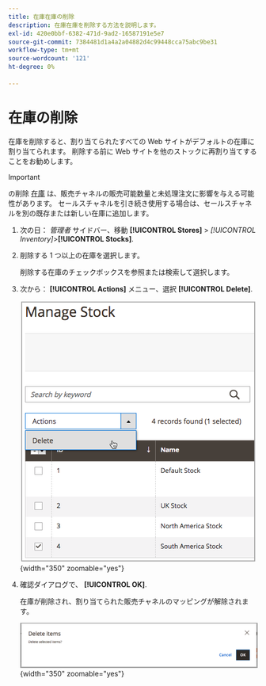 ```yaml
---
title: 在庫在庫の削除
description: 在庫在庫を削除する方法を説明します。
exl-id: 420e0bbf-6382-471d-9ad2-16587191e5e7
source-git-commit: 7384481d1a4a2a04882d4c99448cca75abc9be31
workflow-type: tm+mt
source-wordcount: '121'
ht-degree: 0%

---
```


# 在庫の削除

在庫を削除すると、割り当てられたすべての Web サイトがデフォルトの在庫に割り当てられます。 削除する前に Web サイトを他のストックに再割り当てすることをお勧めします。

>[!IMPORTANT]
>
>の削除 [在庫](stocks-manage.md) は、販売チャネルの販売可能数量と未処理注文に影響を与える可能性があります。 セールスチャネルを引き続き使用する場合は、セールスチャネルを別の既存または新しい在庫に追加します。

1. 次の日： _管理者_ サイドバー、移動 **[!UICONTROL Stores]** > _[!UICONTROL Inventory]_>**[!UICONTROL Stocks]**.

1. 削除する 1 つ以上の在庫を選択します。

   削除する在庫のチェックボックスを参照または検索して選択します。

1. 次から： **[!UICONTROL Actions]** メニュー、選択 **[!UICONTROL Delete]**.

   ![アクションメニューから「削除」を選択します。](assets/inventory-stock-delete.png){width="350" zoomable="yes"}

1. 確認ダイアログで、 **[!UICONTROL OK]**.

   在庫が削除され、割り当てられた販売チャネルのマッピングが解除されます。

   ![在庫削除検証メッセージ](assets/inventory-stock-delete-confirm.png){width="350" zoomable="yes"}
